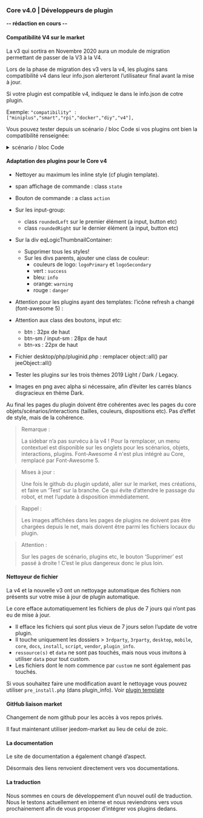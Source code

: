 ### Core v4.0 | Développeurs de plugin


**-- rédaction en cours --**

#### Compatibilité V4 sur le market

La v3 qui sortira en Novembre 2020 aura un module de migration permettant de passer de la V3 à la V4.

Lors de la phase de migration des v3 vers la v4, les plugins sans compatibilité v4 dans leur info.json alerteront l’utilisateur final avant la mise à jour.


Si votre plugin est compatible v4, indiquez le dans le info.json de cotre plugin.

Exemple: `"compatibility" : ["miniplus","smart","rpi","docker","diy","v4"],`

Vous pouvez tester depuis un scénario / bloc Code si vos plugins ont bien la compatibilité renseignée:

<details><summary>scénario / bloc Code</summary>

~~~ php
/* Auteur des plugins à contrôler */
$author = 'Jeedom SAS';
/**********************************/
$plugins = repo_market::byFilter(['author' => $author]);
$pluginsArray = utils::o2a($plugins);
$countPlugins = 0;
$countIncompatibles = 0;
foreach ($pluginsArray as $plugin) {
  if ($plugin['author'] == $author) {
    $countPlugins++;
	if ($plugin['hardwareCompatibility']['v4'] != '1') {
      $countIncompatibles++;
	  $scenario->setLog('Le plugin ' . $plugin['name'] . ' n\'est pas indiqué compatible V4');
	}
  }
}
if ($countPlugins > 0) {
  if($countIncompatibles == 1) {
  	$scenario->setLog($author . ' : 1 plugin potentiellement incompatible Jeedom V4 sur ' . $countPlugins . ' plugin(s) réalisé(s)');
  } else if ($countIncompatibles > 1) {
	$scenario->setLog($author . ' : ' . $countIncompatibles . ' plugins potentiellements incompatibles Jeedom V4 sur ' . $countPlugins . ' plugins réalisés');
  } else {
  	$scenario->setLog('Les ' . $countPlugins . ' plugins développés par ' . $author . ' sont tous compatibles Jeedom V4. Félicitations !');
  }
} else {
  $scenario->setLog('Aucun plugin trouvé pour ' . $author);
}
~~~

</details>

#### Adaptation des plugins pour le Core v4

- Nettoyer au maximum les inline style (cf plugin template).
- span affichage de commande : class `state`
- Bouton de commande : a class `action`
- Sur les input-group:
	- class `roundedLeft` sur le premier élément (a input, button etc)
    - class `roundedRight` sur le dernier élément (a input, button etc)
- Sur la div eqLogicThumbnailContainer:
    - Supprimer tous les styles!
    - Sur les divs parents, ajouter une class de couleur:
    	- couleurs de logo: `logoPrimary` et `logoSecondary`
        - vert : `success`
        - bleu: `info`
        - orange: `warning`
        - rouge : `danger`
- Attention pour les plugins ayant des templates: l’icône refresh a changé (font-awesome 5) :
- Attention aux class des boutons, input etc:
    - btn : 32px de haut
    - btn-sm / input-sm : 28px de haut
    - btn-xs : 22px de haut
- Fichier desktop/php/pluginid.php : remplacer object::all() par jeeObject::all()

- Tester les plugins sur les trois thèmes 2019 Light / Dark / Legacy.

- Images en png avec alpha si nécessaire, afin d’éviter les carrés blancs disgracieux en thème Dark.

Au final les pages du plugin doivent être cohérentes avec les pages du core objets/scénarios/interactions (tailles, couleurs, dispositions etc). Pas d’effet de style, mais de la cohérence.

> Remarque :
>
> La sidebar n’a pas survécu à la v4 ! Pour la remplacer, un menu contextuel est disponible sur les onglets pour les scénarios, objets, interactions, plugins.
> Font-Awesome 4 n'est plus intégré au Core, remplacé par Font-Awesome 5.

> Mises à jour :
>
> Une fois le github du plugin updaté, aller sur le market, mes créations, et faire un ‘Test’ sur la branche. Ce qui évite d’attendre le passage du robot, et met l’update à disposition immédiatement.

> Rappel :
>
> Les images affichées dans les pages de plugins ne doivent pas être chargées depuis le net, mais doivent être parmi les fichiers locaux du plugin.

> Attention :
>
> Sur les pages de scénario, plugins etc, le bouton ‘Supprimer’ est passé à droite ! C’est le plus dangereux donc le plus loin.


#### Nettoyeur de fichier

La v4 et la nouvelle v3 ont un nettoyage automatique des fichiers non présents sur votre mise à jour de plugin automatique.

Le core efface automatiquement les fichiers de plus de 7 jours qui n’ont pas eu de mise à jour.

- Il efface les fichiers qui sont plus vieux de 7 jours selon l’update de votre plugin.
- Il touche uniquement les dossiers > `3rdparty`, `3rparty`, `desktop`, `mobile`, `core`, `docs`, `install`, `script`, `vendor`, `plugin_info`.
- `ressource(s)` et `data` ne sont pas touchés, mais nous vous invitons à utiliser `data` pour tout custom.
- Les fichiers dont le nom commence par `custom` ne sont également pas touchés.

Si vous souhaitez faire une modification avant le nettoyage vous pouvez utiliser `pre_install.php` (dans plugin_info).
Voir [plugin template](https://github.com/jeedom/plugin-template/blob/master/plugin_info/pre_install.php)

#### GitHub liaison market

Changement de nom github pour les accès à vos repos privés.

Il faut maintenant utiliser jeedom-market au lieu de celui de zoic.

#### La documentation

Le site de documentation a également changé d’aspect.

Désormais des liens renvoient directement vers vos documentations.

#### La traduction

Nous sommes en cours de développement d’un nouvel outil de traduction. Nous le testons actuellement en interne et nous reviendrons vers vous prochainement afin de vous proposer d’intégrer vos plugins dedans.